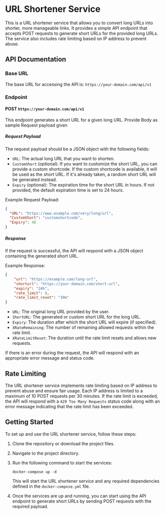 # URL Shortener Service

This is a URL shortener service that allows you to convert long URLs into shorter, more manageable links. It provides a simple API endpoint that accepts POST requests to generate short URLs for the provided long URLs. The service also includes rate limiting based on IP address to prevent abuse.

## API Documentation

### Base URL

The base URL for accessing the API is: `https://your-domain.com/api/v1`

### Endpoint

#### POST `https://your-domain.com/api/v1`

This endpoint generates a short URL for a given long URL. Provide Body as sample Request payload given

##### Request Payload

The request payload should be a JSON object with the following fields:

- `URL`: The actual long URL that you want to shorten.
- `CustomShort` (optional): If you want to customize the short URL, you can provide a custom shortcode. If the custom shortcode is available, it will be used as the short URL. If it's already taken, a random short URL will be generated instead.
- `Expiry` (optional): The expiration time for the short URL in hours. If not provided, the default expiration time is set to 24 hours.

Example Request Payload:

```json
{
  "URL": "https://www.example.com/very/long/url",
  "CustomShort": "customshortcode",
  "Expiry": 48
}
```

##### Response

If the request is successful, the API will respond with a JSON object containing the generated short URL.

Example Response:

```json
{
    "url": "https://example.com/long-url",
    "shorturl": "https://your-domain.com/short-url",
    "expiry": "24h",
    "rate_limit": 8,
    "rate_limit_reset": "30m"
}
```
- `URL`: The original long URL provided by the user.
- `ShortURL`: The generated or custom short URL for the long URL.
- `Expiry`: The duration after which the short URL will expire (if specified).
- `XRateRemaining`: The number of remaining allowed requests within the rate limit.
- `XRateLimitReset`: The duration until the rate limit resets and allows new requests.

If there is an error during the request, the API will respond with an appropriate error message and status code.

## Rate Limiting

The URL shortener service implements rate limiting based on IP address to prevent abuse and ensure fair usage. Each IP address is limited to a maximum of 10 POST requests per 30 minutes. If the rate limit is exceeded, the API will respond with a `429 Too Many Requests` status code along with an error message indicating that the rate limit has been exceeded.

## Getting Started

To set up and use the URL shortener service, follow these steps:

1. Clone the repository or download the project files.
2. Navigate to the project directory.
3. Run the following command to start the services:

   ```
   docker-compose up -d
   ```

   This will start the URL shortener service and any required dependencies defined in the `docker-compose.yml` file.

4. Once the services are up and running, you can start using the API endpoint to generate short URLs by sending POST requests with the required payload.
